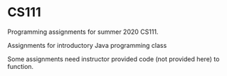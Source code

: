 # CS111
Programming assignments for summer 2020 CS111.

Assignments for introductory Java programming class

Some assignments need instructor provided code (not provided here) to function.

